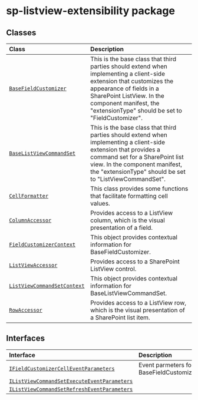 # sp-listview-extensibility package



## Classes

| Class	   |  Description |
|:-------------|:---------------|
| [`BaseFieldCustomizer`](./sp-listview-extensibility/class/basefieldcustomizer.md)     | This is the base class that third parties should extend when implementing a client-side extension that customizes the appearance of fields in a SharePoint ListView. In the component manifest, the "extensionType" should be set to "FieldCustomizer". |
| [`BaseListViewCommandSet`](./sp-listview-extensibility/class/baselistviewcommandset.md)     | This is the base class that third parties should extend when implementing a client-side extension that provides a command set for a SharePoint list view. In the component manifest, the "extensionType" should be set to "ListViewCommandSet". |
| [`CellFormatter`](./sp-listview-extensibility/class/cellformatter.md)     | This class provides some functions that facilitate formatting cell values. |
| [`ColumnAccessor`](./sp-listview-extensibility/class/columnaccessor.md)     | Provides access to a ListView column, which is the visual presentation of a field. |
| [`FieldCustomizerContext`](./sp-listview-extensibility/class/fieldcustomizercontext.md)     | This object provides contextual information for BaseFieldCustomizer. |
| [`ListViewAccessor`](./sp-listview-extensibility/class/listviewaccessor.md)     | Provides access to a SharePoint ListView control. |
| [`ListViewCommandSetContext`](./sp-listview-extensibility/class/listviewcommandsetcontext.md)     | This object provides contextual information for BaseListViewCommandSet. |
| [`RowAccessor`](./sp-listview-extensibility/class/rowaccessor.md)     | Provides access to a ListView row, which is the visual presentation of a SharePoint list item. |



## Interfaces

| Interface	   |  Description |
|:-------------|:---------------|
| [`IFieldCustomizerCellEventParameters`](./sp-listview-extensibility/interface/ifieldcustomizercelleventparameters.md)   | Event parmeters for BaseFieldCustomizer.onRenderCell()  |
| [`IListViewCommandSetExecuteEventParameters`](./sp-listview-extensibility/interface/ilistviewcommandsetexecuteeventparameters.md)   |   |
| [`IListViewCommandSetRefreshEventParameters`](./sp-listview-extensibility/interface/ilistviewcommandsetrefresheventparameters.md)   |   |






